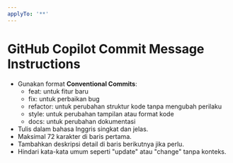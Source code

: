 ```yaml
---
applyTo: '**'
---
```

# GitHub Copilot Commit Message Instructions

- Gunakan format **Conventional Commits**:
  - feat: untuk fitur baru
  - fix: untuk perbaikan bug
  - refactor: untuk perubahan struktur kode tanpa mengubah perilaku
  - style: untuk perubahan tampilan atau format kode
  - docs: untuk perubahan dokumentasi
- Tulis dalam bahasa Inggris singkat dan jelas.
- Maksimal 72 karakter di baris pertama.
- Tambahkan deskripsi detail di baris berikutnya jika perlu.
- Hindari kata-kata umum seperti "update" atau "change" tanpa konteks.